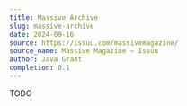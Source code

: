 ```yaml
---
title: Massive Archive
slug: massive-archive
date: 2024-09-16
source: https://issuu.com/massivemagazine/
source_name: Massive Magazine – Issuu
author: Java Grant
completion: 0.1
---
```


TODO

<script src="/table-of-contents.js"></script>
